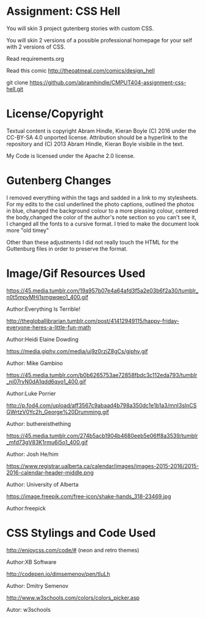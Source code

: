 Assignment: CSS Hell
====================

You will skin 3 project gutenberg stories with custom CSS.

You will skin 2 versions of a possible professional homepage for your
self with 2 versions of CSS.

Read requirements.org

Read this comic http://theoatmeal.com/comics/design_hell

git clone https://github.com/abramhindle/CMPUT404-assignment-css-hell.git

License/Copyright
=================

Textual content is copyright Abram Hindle, Kieran Boyle (C) 2016 under the CC-BY-SA
4.0 unported license. Attribution should be a hyperlink to the
repository and (C) 2013 Abram Hindle, Kieran Boyle visibile in the text.

My Code is licensed under the Apache 2.0 license.


Gutenberg Changes
=================

I removed everything within the <style></style> tags and sadded in a link to my stylesheets. For my edits to the cssI underlined the photo captions, outlined the photos in blue, changed the background colour to a more pleasing colour, centered the body,changed the color of the author's note section so you can't see it, I changed all the fonts to a cursive format. I tried to make the document look more "old timey" 

Other than these adjustments I did not really touch the HTML for the Guttenburg files in order to preserve the format.

Image/Gif Resources Used
========================

https://45.media.tumblr.com/19a957b07e4a64afd3f5a2e03b6f2a30/tumblr_n0t5mpyMHj1smgwqeo1_400.gif

Author:Everything Is Terrible!


http://thegloballibrarian.tumblr.com/post/41412949115/happy-friday-everyone-heres-a-little-fun-math

Author:Heidi Elaine Dowding

https://media.giphy.com/media/uj9z0rzjZ8gCs/giphy.gif

Author: Mike Gambino

https://45.media.tumblr.com/b0b6265753ae72858fbdc3c112eda793/tumblr_ni07ryN0dA1qdd6qyo1_400.gif

Author:Luke Porrier

http://p.fod4.com/upload/aff3567c9abaad4b798a350dc1e1b1a3/mnI3slnCSGWrtzV0Yc2h_George%20Drumming.gif

Author: buthereisthething

https://45.media.tumblr.com/274b5acb1904b4680eeb5e06ff8a3539/tumblr_mfd73gV83K1rmu6i5o1_400.gif

Author: Josh He/him

https://www.registrar.ualberta.ca/calendar/images/images-2015-2016/2015-2016-calendar-header-middle.png

Author: University of Alberta


https://image.freepik.com/free-icon/shake-hands_318-23469.jpg

Author:freepick


CSS Stylings and Code Used
==========================

http://enjoycss.com/code/# (neon and retro themes)

Author:XB Software

http://codepen.io/dimsemenov/pen/tIuLh

Author: Dmitry Semenov

http://www.w3schools.com/colors/colors_picker.asp

Autor: w3schools

